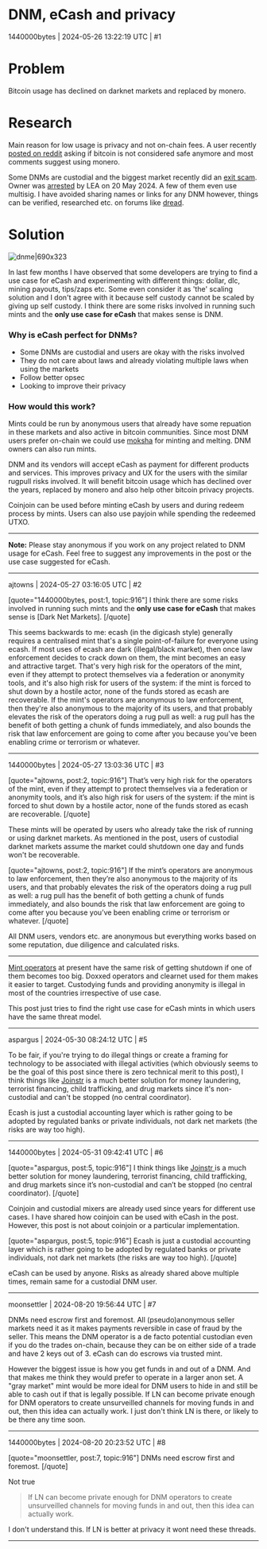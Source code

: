 # DNM, eCash and privacy

1440000bytes | 2024-05-26 13:22:19 UTC | #1

<h1>Problem</h1>

Bitcoin usage has declined on darknet markets and replaced by monero. 

<h1>Research</h1>

Main reason for low usage is privacy and not on-chain fees. A user recently [posted on reddit](https://www.reddit.com/r/darknet/comments/1czo5eh/why_is_btc_not_considered_safe_anymore/) asking if bitcoin is not considered safe anymore and most comments suggest using monero.

Some DNMs are custodial and the biggest market recently did an [exit scam](https://x.com/DarkDotFail/status/1765104459913330820). Owner was [arrested](https://www.justice.gov/opa/pr/incognito-market-owner-arrested-operating-one-largest-illegal-narcotics-marketplaces) by LEA on 20 May 2024. A few of them even use multisig. I have avoided sharing names or links for any DNM however, things can be verified, researched etc. on forums like [dread](http://dreadytofatroptsdj6io7l3xptbet6onoyno2yv7jicoxknyazubrad.onion).

<h1>Solution</h1>

![dnme|690x323](upload://tytj0ii4JZPzwlZiauwOeU37HMo.png)


In last few months I have observed that some developers are trying to find a use case for eCash and experimenting with different things: dollar, dlc, mining payouts, tips/zaps etc. Some even consider it as 'the' scaling solution and I don't agree with it because self custody cannot be scaled by giving up self custody. I think there are some risks involved in running such mints and the **only use case for eCash** that makes sense is DNM.

<h3>Why is eCash perfect for DNMs?</h3>

- Some DNMs are custodial and users are okay with the risks involved
- They do not care about laws and already violating multiple laws when using the markets
- Follow better opsec
- Looking to improve their privacy

<h3>How would this work?</h3>

Mints could be run by anonymous users that already have some repuation in these markets and also active in bitcoin communities. Since most DNM users prefer on-chain we could use [moksha](https://github.com/ngutech21/moksha) for minting and melting. DNM owners can also run mints.

DNM and its vendors will accept eCash as payment for different products and services. This improves privacy and UX for the users with the similar rugpull risks involved. It will benefit bitcoin usage which has declined over the years, replaced by monero and also help other bitcoin privacy projects.

Coinjoin can be used before minting eCash by users and during redeem process by mints. Users can also use payjoin while spending the redeemed UTXO.

---

**Note:** Please stay anonymous if you work on any project related to DNM usage for eCash. Feel free to suggest any improvements in the post or the use case suggested for eCash.

-------------------------

ajtowns | 2024-05-27 03:16:05 UTC | #2

[quote="1440000bytes, post:1, topic:916"]
I think there are some risks involved in running such mints and the **only use case for eCash** that makes sense is [Dark Net Markets].
[/quote]

This seems backwards to me: ecash (in the digicash style) generally requires a centralised mint that's a single point-of-failure for everyone using ecash. If most uses of ecash are dark (illegal/black market), then once law enforcement decides to crack down on them, the mint becomes an easy and attractive target. That's very high risk for the operators of the mint, even if they attempt to protect themselves via a federation or anonymity tools, and it's also high risk for users of the system: if the mint is forced to shut down by a hostile actor, none of the funds stored as ecash are recoverable. If the mint's operators are anonymous to law enforcement, then they're also anonymous to the majority of its users, and that probably elevates the risk of the operators doing a rug pull as well: a rug pull has the benefit of both getting a chunk of funds immediately, and also bounds the risk that law enforcement are going to come after you because you've been enabling crime or terrorism or whatever.

-------------------------

1440000bytes | 2024-05-27 13:03:36 UTC | #3

[quote="ajtowns, post:2, topic:916"]
That’s very high risk for the operators of the mint, even if they attempt to protect themselves via a federation or anonymity tools, and it’s also high risk for users of the system: if the mint is forced to shut down by a hostile actor, none of the funds stored as ecash are recoverable.
[/quote]

These mints will be operated by users who already take the risk of running or using darknet markets. As mentioned in the post, users of custodial darknet markets assume the market could shutdown one day and funds won't be recoverable.

[quote="ajtowns, post:2, topic:916"]
If the mint’s operators are anonymous to law enforcement, then they’re also anonymous to the majority of its users, and that probably elevates the risk of the operators doing a rug pull as well: a rug pull has the benefit of both getting a chunk of funds immediately, and also bounds the risk that law enforcement are going to come after you because you’ve been enabling crime or terrorism or whatever.
[/quote]

All DNM users, vendors etc. are anonymous but everything works based on some reputation, due diligence and calculated risks.

---
[Mint operators](https://bitcoinmints.com/) at present have the same risk of getting shutdown if one of them becomes too big. Doxxed operators and clearnet used for them makes it easier to target. Custodying funds and providing anonymity is illegal in most of the countries irrespective of use case.

This post just tries to find the right use case for eCash mints in which users have the same threat model.

-------------------------

aspargus | 2024-05-30 08:24:12 UTC | #5

To be fair, if you're trying to do illegal things or create a framing for technology to be associated with illegal activities (which obviously seems to be the goal of this post since there is zero technical merit to this post), I think things like [Joinstr](https://joinstr.xyz/) is a much better solution for money laundering, terrorist financing, child trafficking, and drug markets since it's non-custodial and can't be stopped (no central coordinator).

Ecash is just a custodial accounting layer which is rather going to be adopted by regulated banks or private individuals, not dark net markets (the risks are way too high).

-------------------------

1440000bytes | 2024-05-31 09:42:41 UTC | #6

[quote="aspargus, post:5, topic:916"]
I think things like [Joinstr ](https://joinstr.xyz/) is a much better solution for money laundering, terrorist financing, child trafficking, and drug markets since it’s non-custodial and can’t be stopped (no central coordinator).
[/quote]

Coinjoin and custodial mixers are already used since years for different use cases. I have shared how coinjoin can be used with eCash in the post. However, this post is not about coinjoin or a particular implementation.

[quote="aspargus, post:5, topic:916"]
Ecash is just a custodial accounting layer which is rather going to be adopted by regulated banks or private individuals, not dark net markets (the risks are way too high).
[/quote]

eCash can be used by anyone. Risks as already shared above multiple times, remain same for a custodial DNM user.

-------------------------

moonsettler | 2024-08-20 19:56:44 UTC | #7

DNMs need escrow first and foremost. All (pseudo)anonymous seller markets need it as it makes payments reversible in case of fraud by the seller. This means the DNM operator is a de facto potential custodian even if you do the trades on-chain, because they can be on either side of a trade and have 2 keys out of 3. eCash can do escrows via trusted mint.

However the biggest issue is how you get funds in and out of a DNM. And that makes me think they would prefer to operate in a larger anon set. A "gray market" mint would be more ideal for DNM users to hide in and still be able to cash out if that is legally possible. If LN can become private enough for DNM operators to create unsurveilled channels for moving funds in and out, then this idea can actually work. I just don't think LN is there, or likely to be there any time soon.

-------------------------

1440000bytes | 2024-08-20 20:23:52 UTC | #8

[quote="moonsettler, post:7, topic:916"]
DNMs need escrow first and foremost.
[/quote]

Not true

> If LN can become private enough for DNM operators to create unsurveilled channels for moving funds in and out, then this idea can actually work.

I don't understand this. If LN is better at privacy it wont need these threads.

-------------------------

